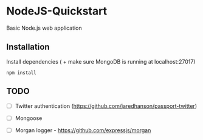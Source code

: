 # NodeJS-Quickstart
Basic Node.js web application

## Installation

Install dependencies ( + make sure MongoDB is running at localhost:27017)

```
npm install
```


## TODO

- [ ] Twitter authentication (https://github.com/jaredhanson/passport-twitter)
- [ ] Mongoose
- [ ] Morgan logger - https://github.com/expressjs/morgan

 
